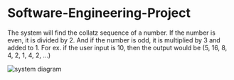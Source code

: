 # Software-Engineering-Project

<p>The system will find the collatz sequence of a number. If the number is even, it is divided by 2. And if the number is odd, it is multiplied by 3 and added to 1. For ex. if the user input is 10, then the output would be (5, 16, 8, 4, 2, 1, 4, 2, ...)</p>

![system diagram](https://github.com/ananda-feron/<Software-Engineering-Project>/blob/main/<images>/<SWE-hw2-drawing.pdf>?raw=true) 